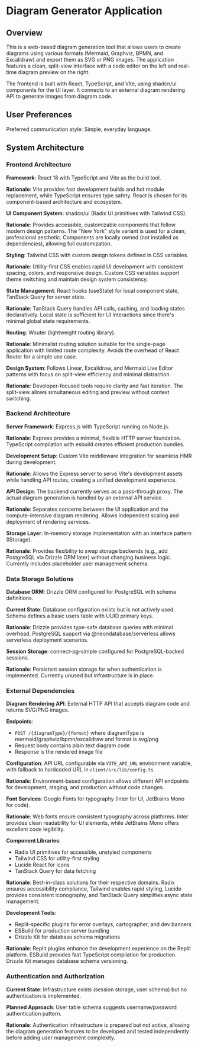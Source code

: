 # Diagram Generator Application

## Overview

This is a web-based diagram generation tool that allows users to create diagrams using various formats (Mermaid, Graphviz, BPMN, and Excalidraw) and export them as SVG or PNG images. The application features a clean, split-view interface with a code editor on the left and real-time diagram preview on the right.

The frontend is built with React, TypeScript, and Vite, using shadcn/ui components for the UI layer. It connects to an external diagram rendering API to generate images from diagram code.

## User Preferences

Preferred communication style: Simple, everyday language.

## System Architecture

### Frontend Architecture

**Framework**: React 18 with TypeScript and Vite as the build tool.

**Rationale**: Vite provides fast development builds and hot module replacement, while TypeScript ensures type safety. React is chosen for its component-based architecture and ecosystem.

**UI Component System**: shadcn/ui (Radix UI primitives with Tailwind CSS).

**Rationale**: Provides accessible, customizable components that follow modern design patterns. The "New York" style variant is used for a clean, professional aesthetic. Components are locally owned (not installed as dependencies), allowing full customization.

**Styling**: Tailwind CSS with custom design tokens defined in CSS variables.

**Rationale**: Utility-first CSS enables rapid UI development with consistent spacing, colors, and responsive design. Custom CSS variables support theme switching and maintain design system consistency.

**State Management**: React hooks (useState) for local component state, TanStack Query for server state.

**Rationale**: TanStack Query handles API calls, caching, and loading states declaratively. Local state is sufficient for UI interactions since there's minimal global state requirements.

**Routing**: Wouter (lightweight routing library).

**Rationale**: Minimalist routing solution suitable for the single-page application with limited route complexity. Avoids the overhead of React Router for a simple use case.

**Design System**: Follows Linear, Excalidraw, and Mermaid Live Editor patterns with focus on split-view efficiency and minimal distraction.

**Rationale**: Developer-focused tools require clarity and fast iteration. The split-view allows simultaneous editing and preview without context switching.

### Backend Architecture

**Server Framework**: Express.js with TypeScript running on Node.js.

**Rationale**: Express provides a minimal, flexible HTTP server foundation. TypeScript compilation with esbuild creates efficient production bundles.

**Development Setup**: Custom Vite middleware integration for seamless HMR during development.

**Rationale**: Allows the Express server to serve Vite's development assets while handling API routes, creating a unified development experience.

**API Design**: The backend currently serves as a pass-through proxy. The actual diagram generation is handled by an external API service.

**Rationale**: Separates concerns between the UI application and the compute-intensive diagram rendering. Allows independent scaling and deployment of rendering services.

**Storage Layer**: In-memory storage implementation with an interface pattern (IStorage).

**Rationale**: Provides flexibility to swap storage backends (e.g., add PostgreSQL via Drizzle ORM later) without changing business logic. Currently includes placeholder user management schema.

### Data Storage Solutions

**Database ORM**: Drizzle ORM configured for PostgreSQL with schema definitions.

**Current State**: Database configuration exists but is not actively used. Schema defines a basic users table with UUID primary keys.

**Rationale**: Drizzle provides type-safe database queries with minimal overhead. PostgreSQL support via @neondatabase/serverless allows serverless deployment scenarios.

**Session Storage**: connect-pg-simple configured for PostgreSQL-backed sessions.

**Rationale**: Persistent session storage for when authentication is implemented. Currently unused but infrastructure is in place.

### External Dependencies

**Diagram Rendering API**: External HTTP API that accepts diagram code and returns SVG/PNG images.

**Endpoints**:
- `POST /{diagramType}/{format}` where diagramType is mermaid/graphviz/bpmn/excalidraw and format is svg/png
- Request body contains plain text diagram code
- Response is the rendered image file

**Configuration**: API URL configurable via `VITE_API_URL` environment variable, with fallback to hardcoded URL in `client/src/lib/config.ts`.

**Rationale**: Environment-based configuration allows different API endpoints for development, staging, and production without code changes.

**Font Services**: Google Fonts for typography (Inter for UI, JetBrains Mono for code).

**Rationale**: Web fonts ensure consistent typography across platforms. Inter provides clean readability for UI elements, while JetBrains Mono offers excellent code legibility.

**Component Libraries**:
- Radix UI primitives for accessible, unstyled components
- Tailwind CSS for utility-first styling
- Lucide React for icons
- TanStack Query for data fetching

**Rationale**: Best-in-class solutions for their respective domains. Radix ensures accessibility compliance, Tailwind enables rapid styling, Lucide provides consistent iconography, and TanStack Query simplifies async state management.

**Development Tools**:
- Replit-specific plugins for error overlays, cartographer, and dev banners
- ESBuild for production server bundling
- Drizzle Kit for database schema migrations

**Rationale**: Replit plugins enhance the development experience on the Replit platform. ESBuild provides fast TypeScript compilation for production. Drizzle Kit manages database schema versioning.

### Authentication and Authorization

**Current State**: Infrastructure exists (session storage, user schema) but no authentication is implemented.

**Planned Approach**: User table schema suggests username/password authentication pattern.

**Rationale**: Authentication infrastructure is prepared but not active, allowing the diagram generation features to be developed and tested independently before adding user management complexity.